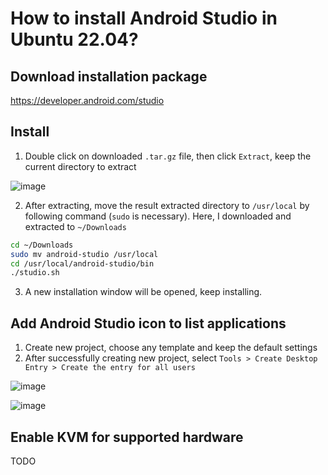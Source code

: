 # How to install Android Studio in Ubuntu 22.04?

## Download installation package
https://developer.android.com/studio

## Install
1. Double click on downloaded `.tar.gz` file, then click `Extract`, keep the current directory to extract

![image](https://github.com/huongphamx/installation_note/assets/91840958/da16ea69-52fc-43da-b75a-80332dfc1c05)

2. After extracting, move the result extracted directory to `/usr/local` by following command (`sudo` is necessary). Here, I downloaded and extracted to `~/Downloads` 

```sh
cd ~/Downloads
sudo mv android-studio /usr/local
cd /usr/local/android-studio/bin
./studio.sh
```

3. A new installation window will be opened, keep installing.

## Add Android Studio icon to list applications
1. Create new project, choose any template and keep the default settings
2. After successfully creating new project, select `Tools > Create Desktop Entry > Create the entry for all users`

![image](https://github.com/huongphamx/installation_note/assets/91840958/ddf38ad5-fabd-4425-b59c-fbabbffccc49)

![image](https://github.com/huongphamx/installation_note/assets/91840958/a4e19761-9c8e-4fab-a948-11152e3efa5f)

## Enable KVM for supported hardware
TODO
